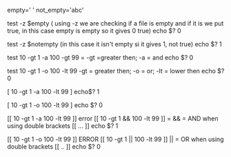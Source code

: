 empty=' '
not_empty='abc'

test -z $empty ( using -z we are checking if a file is empty and if it is we put true, in this case empty is empty so it gives 0 true)
echo $?
0

test -z $notempty (in this case it isn't empty si it gives 1, not true)
echo $?
1

test 10 -gt 1 -a 100 -gt 99      = -gt =greater then; -a = and
echo $?
0

test 10 -gt 1 -o 100 -lt 99      -gt = greater then; -o = or; -lt = lower then
echo $?
0

[ 10 -gt 1 -a 100 -lt 99 ]
echo$?
1

[ 10 -gt 1 -o 100 -lt 99 ]
echo $?
0

[[ 10 -gt 1 -a 100 -lt 99 ]]
error
[[ 10 -gt 1 && 100 -lt 99 ]]        = && = AND when using double brackets [[ ... ]]
echo $?
1

[[ 10 -gt 1 -o 100 -lt 99 ]]
ERROR
[[ 10 -gt 1 || 100 -lt 99 ]]      || = OR when using double brackets [[ .. ]]
echo $?
0
